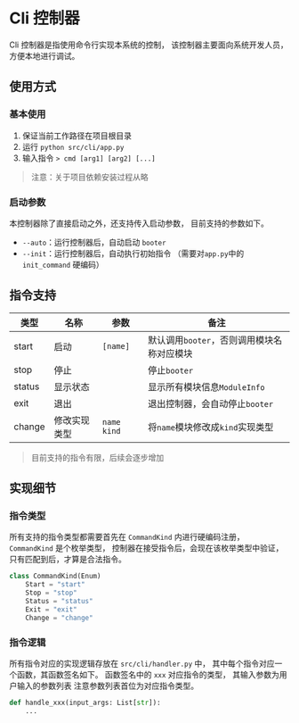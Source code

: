 # Cli 控制器

Cli 控制器是指使用命令行实现本系统的控制，
该控制器主要面向系统开发人员，方便本地进行调试。

## 使用方式

### 基本使用

1. 保证当前工作路径在项目根目录
2. 运行 `python src/cli/app.py`
3. 输入指令 `> cmd [arg1] [arg2] [...]`

> 注意：关于项目依赖安装过程从略

### 启动参数

本控制器除了直接启动之外，还支持传入启动参数，
目前支持的参数如下。

-   `--auto`：运行控制器后，自动启动 `booter`
-   `--init`：运行控制器后，自动执行初始指令
    （需要对`app.py`中的 `init_command` 硬编码）

## 指令支持

| 类型   | 名称         | 参数        | 备注                                       |
| ------ | ------------ | ----------- | ------------------------------------------ |
| start  | 启动         | `[name]`    | 默认调用`booter`，否则调用模块名称对应模块 |
| stop   | 停止         |             | 停止`booter`                               |
| status | 显示状态     |             | 显示所有模块信息`ModuleInfo`               |
| exit   | 退出         |             | 退出控制器，会自动停止`booter`             |
| change | 修改实现类型 | `name kind` | 将`name`模块修改成`kind`实现类型           |

> 目前支持的指令有限，后续会逐步增加

## 实现细节

### 指令类型

所有支持的指令类型都需要首先在 `CommandKind` 内进行硬编码注册，
`CommandKind` 是个枚举类型，
控制器在接受指令后，会现在该枚举类型中验证，只有匹配到后，才算是合法指令。

```python
class CommandKind(Enum)
    Start = "start"
    Stop = "stop"
    Status = "status"
    Exit = "exit"
    Change = "change"
```

### 指令逻辑

所有指令对应的实现逻辑存放在 `src/cli/handler.py` 中，
其中每个指令对应一个函数，其函数签名如下。
函数签名中的 `xxx` 对应指令的类型，
其输入参数为用户输入的参数列表
注意参数列表首位为对应指令类型。

```python
def handle_xxx(input_args: List[str]):
    ...
```
